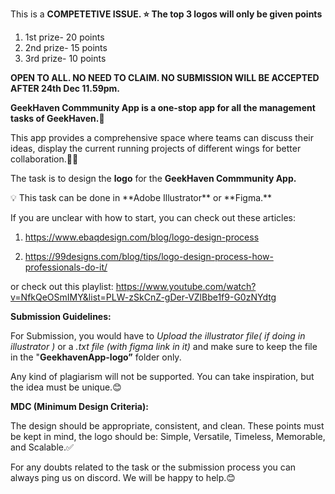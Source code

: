This is a **COMPETETIVE ISSUE. ⭐ The top 3 logos will only be given points**

1. 1st prize- 20 points
2. 2nd prize- 15 points
3. 3rd prize- 10 points

**OPEN TO ALL. NO NEED TO CLAIM. NO SUBMISSION WILL BE ACCEPTED AFTER 24th Dec 11.59pm.**

**GeekHaven Commmunity App is a one-stop app for all the management tasks of GeekHaven.🌌**

This app provides a comprehensive space where teams can discuss their ideas, display the current running projects of different wings for better collaboration.🧑‍💻

The task is to design the **logo** for the **GeekHaven Commmunity App.**

<aside>
💡 This task can be done in **Adobe Illustrator** or **Figma.**

</aside>

If you are unclear with how to start, you can check out these articles:

1. https://www.ebaqdesign.com/blog/logo-design-process

2. https://99designs.com/blog/tips/logo-design-process-how-professionals-do-it/

or check out this playlist:
https://www.youtube.com/watch?v=NfkQeOSmIMY&list=PLW-zSkCnZ-gDer-VZlBbe1f9-G0zNYdtg

**Submission Guidelines:**

For Submission, you would have to _Upload the illustrator file( if doing in illustrator )_ or a _.txt file (with figma link in it)_ and make sure to keep the file in the "**GeekhavenApp-logo”** folder only.

Any kind of plagiarism will not be supported. You can take inspiration, but the idea must be unique.😊

**MDC (Minimum Design Criteria):**

The design should be appropriate, consistent, and clean. These points must be kept in mind, the logo should be: Simple, Versatile, Timeless, Memorable, and Scalable.✅

For any doubts related to the task or the submission process you can always ping us on discord. We will be happy to help.😊
